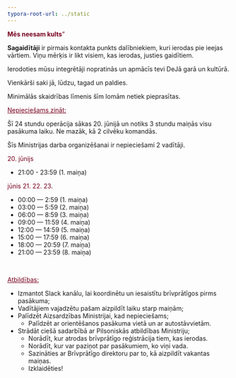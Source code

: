 ```yaml
---
typora-root-url: ../static
---
```


<span style="color:#77011e;">**Mēs neesam kults**”</span>

**Sagaidītāji** ir pirmais kontakta punkts dalībniekiem, kuri ierodas pie ieejas vārtiem. Viņu mērķis ir likt visiem, kas ierodas, justies gaidītiem. 

Ierodoties mūsu integrētāji nopratinās un apmācīs tevi DeJā  garā un kultūrā.

Vienkārši saki jā, lūdzu, tagad un paldies. 

Minimālās skaidrības līmenis šīm lomām netiek pieprasītas.



<span style="color:#77011e;"><u>Nepieciešams zināt:</u></span>

Šī 24 stundu operācija sākas 20. jūnijā un notiks 3 stundu maiņās visu pasākuma laiku. Ne mazāk, kā 2 cilvēku komandās.

Šīs Ministrijas darba organizēšanai ir nepieciešami 2 vadītāji.



<span style="color:#77011e;">20. jūnijs</span>

- 21:00 - 23:59 (1. maiņa)

<span style="color:#77011e;">jūnis 21. 22. 23.</span>

- 00:00 — 2:59 (1. maiņa)
- 03:00 — 5:59 (2. maiņa)
- 06:00 — 8:59 (3. maiņa)
- 09:00 — 11:59 (4. maiņa)
- 12:00 — 14:59 (5. maiņa)
- 15:00 — 17:59 (6. maiņa)
- 18:00 — 20:59 (7. maiņa)
- 21:00 — 23:59 (8. maiņa)

​

<span style="color:#77011e;"><u>Atbildības:</u></span>

- Izmantot Slack kanālu, lai koordinētu un iesaistītu brīvprātīgos pirms pasākuma;
- Vadītājiem vajadzētu pašam aizpildīt laiku starp maiņām;
- Palīdzēt Aizsardzības Ministrijai, kad nepieciešams;
  - Palīdzēt ar orientēšanos pasākuma vietā un ar autostāvvietām.
- Strādāt ciešā sadarbībā ar Pilsoniskās atbildības Ministriju;
  - Norādīt, kur atrodas brīvprātīgo reģistrācija tiem, kas ierodas.
  - Norādīt, kur var paziņot par pasākumiem, ko viņi vada.
  - Sazināties ar Brīvprātīgo direktoru par to, kā aizpildīt vakantas maiņas.
  - Izklaidēties!